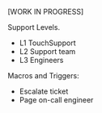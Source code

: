 \[WORK IN PROGRESS\]

Support Levels.

* L1 TouchSupport
* L2 Support team
* L3 Engineers

Macros and Triggers:

* Escalate ticket
* Page on-call engineer



